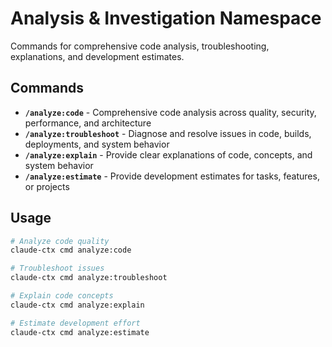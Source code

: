 # Analysis & Investigation Namespace

Commands for comprehensive code analysis, troubleshooting, explanations, and development estimates.

## Commands

- **`/analyze:code`** - Comprehensive code analysis across quality, security, performance, and architecture
- **`/analyze:troubleshoot`** - Diagnose and resolve issues in code, builds, deployments, and system behavior
- **`/analyze:explain`** - Provide clear explanations of code, concepts, and system behavior
- **`/analyze:estimate`** - Provide development estimates for tasks, features, or projects

## Usage

```bash
# Analyze code quality
claude-ctx cmd analyze:code

# Troubleshoot issues
claude-ctx cmd analyze:troubleshoot

# Explain code concepts
claude-ctx cmd analyze:explain

# Estimate development effort
claude-ctx cmd analyze:estimate
```